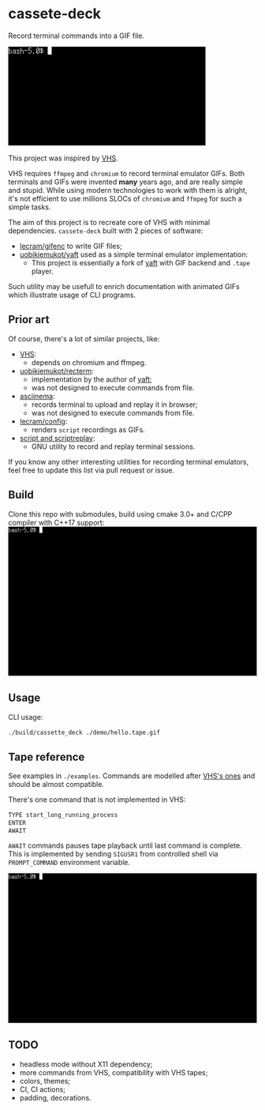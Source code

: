 # cassete-deck

Record terminal commands into a GIF file.

![hello.tape](./demo/hello.tape.gif)

This project was inspired by [VHS](https://github.com/charmbracelet/vhs).

VHS requires `ffmpeg` and `chromium` to record terminal emulator GIFs.
Both terminals and GIFs were invented **many** years ago, and are
really simple and stupid.
While using modern technologies to work with them is alright,
it's not efficient to use millions SLOCs of `chromium` and `ffmpeg`
for such a simple tasks.

The aim of this project is to recreate core of VHS with minimal dependencies.
`cassete-deck` built with 2 pieces of software:

* [lecram/gifenc](https://github.com/lecram/gifenc) to write GIF files;
* [uobikiemukot/yaft](https://github.com/uobikiemukot/yaft) used as a simple terminal emulator implementation:
    * This project is essentially a fork of [yaft](https://github.com/uobikiemukot/yaft) with GIF backend and `.tape` player.

Such utility may be usefull to enrich documentation with animated GIFs which illustrate
usage of CLI programs.

## Prior art

Of course, there's a lot of similar projects, like:

* [VHS](https://github.com/charmbracelet/vhs):
    * depends on chromium and ffmpeg.
* [uobikiemukot/recterm](https://github.com/uobikiemukot/recterm):
    * implementation by the author of [yaft](https://github.com/uobikiemukot/yaft);
    * was not designed to execute commands from file.
* [asciinema](https://github.com/asciinema/asciinema):
    * records terminal to upload and replay it in browser;
    * was not designed to execute commands from file.
* [lecram/config](https://github.com/lecram/congif):
    * renders `script` recordings as GIFs.
* [script and scriptreplay](https://man7.org/linux/man-pages/man1/scriptreplay.1.html):
    * GNU utility to record and replay terminal sessions.

If you know any other interesting utilities for recording terminal emulators, feel free
to update this list via pull request or issue.

## Build

Clone this repo with submodules, build using cmake 3.0+ and C/CPP compiler
with C++17 support:
![build.tape](./demo/build.tape.gif)

## Usage

CLI usage:

```sh
./build/cassette_deck ./demo/hello.tape.gif
```

## Tape reference

See examples in `./examples`.
Commands are modelled after [VHS's ones](https://github.com/charmbracelet/vhs#vhs-command-reference)
and should be almost compatible.

There's one command that is not implemented in VHS:
```
TYPE start_long_running_process
ENTER
AWAIT
```

`AWAIT` commands pauses tape playback until last command is complete.
This is implemented by sending `SIGUSR1` from controlled shell via
`PROMPT_COMMAND` environment variable.

![meta.tape](./demo/meta.tape.gif)

## TODO

* headless mode without X11 dependency;
* more commands from VHS, compatibility with VHS tapes;
* colors, themes;
* CI, CI actions;
* padding, decorations.
